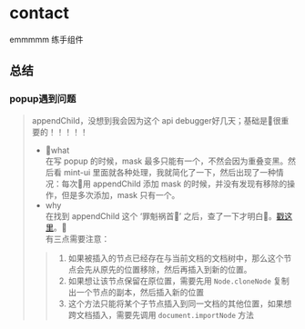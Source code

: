 # contact
emmmmm 练手组件

## 总结

### popup遇到问题

> appendChild，没想到我会因为这个 api debugger好几天；基础是很重要的！！！！！
> * what   
  在写 popup 的时候，mask 最多只能有一个，不然会因为重叠变黑。然后看 mint-ui 里面就各种处理，我就简化了一下，然后出现了一种情况：每次用 appendChild 添加 mask 的时候，并没有发现有移除的操作，但是多次添加，mask 只有一个。
> * why  
  在找到 appendChild 这个 ‘罪魁祸首’ 之后，查了一下才明白。[戳这里](https://developer.mozilla.org/zh-CN/docs/Web/API/Node/appendChild)。  
  有三点需要注意：
  >> 1. 如果被插入的节点已经存在与当前文档的文档树中，那么这个节点会先从原先的位置移除，然后再插入到新的位置。
  >> 2. 如果想让该节点保留在原位置，需要先用 `Node.cloneNode` 复制出一个节点的副本，然后插入新的位置
  >> 3. 这个方法只能将某个子节点插入到同一文档的其他位置，如果想跨文档插入，需要先调用 `document.importNode` 方法


